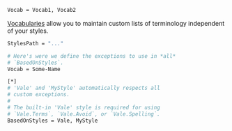 ```bash
Vocab = Vocab1, Vocab2
```

[Vocabularies][1] allow you to maintain custom lists of terminology independent 
of your styles.

```bash
StylesPath = "..."

# Here's were we define the exceptions to use in *all*
# `BasedOnStyles`.
Vocab = Some-Name

[*]
# 'Vale' and 'MyStyle' automatically respects all
# custom exceptions.
#
# The built-in 'Vale' style is required for using
# `Vale.Terms`, `Vale.Avoid`, or `Vale.Spelling`.
BasedOnStyles = Vale, MyStyle
```

[1]: https://vale.sh/docs/topics/vocab/